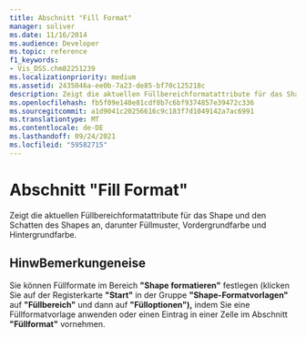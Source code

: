 ```yaml
---
title: Abschnitt "Fill Format"
manager: soliver
ms.date: 11/16/2014
ms.audience: Developer
ms.topic: reference
f1_keywords:
- Vis_DSS.chm82251239
ms.localizationpriority: medium
ms.assetid: 2435046a-ee0b-7a23-de85-bf70c125218c
description: Zeigt die aktuellen Füllbereichformatattribute für das Shape und den Schatten des Shapes an, darunter Füllmuster, Vordergrundfarbe und Hintergrundfarbe.
ms.openlocfilehash: fb5f09e140e81cdf0b7c6bf9374857e39472c336
ms.sourcegitcommit: a1d9041c20256616c9c183f7d1049142a7ac6991
ms.translationtype: MT
ms.contentlocale: de-DE
ms.lasthandoff: 09/24/2021
ms.locfileid: "59582715"
---
```

# <a name="fill-format-section"></a>Abschnitt "Fill Format"

Zeigt die aktuellen Füllbereichformatattribute für das Shape und den Schatten des Shapes an, darunter Füllmuster, Vordergrundfarbe und Hintergrundfarbe. 
  
## <a name="remarks"></a>HinwBemerkungeneise

Sie können Füllformate im Bereich **"Shape formatieren"** festlegen (klicken Sie auf der Registerkarte **"Start"** in der Gruppe **"Shape-Formatvorlagen"** auf **"Füllbereich"** und dann auf **"Fülloptionen"),** indem Sie eine Füllformatvorlage anwenden oder einen Eintrag in einer Zelle im Abschnitt **"Füllformat"** vornehmen. 
  

